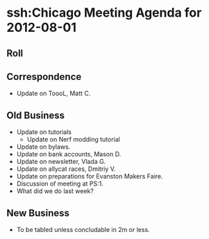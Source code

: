 # ssh:Chicago Meeting Agenda for 2012-08-01 #

## Roll ##

## Correspondence ##
 * Update on ToooL, Matt C.
 
## Old Business ##
 * Update on tutorials
   - Update on Nerf modding tutorial
 * Update on bylaws.
 * Update on bank accounts, Mason D.
 * Update on newsletter, Vlada G.
 * Update on allycat races, Dmitriy V.
 * Update on preparations for Evanston Makers Faire.
 * Discussion of meeting at PS:1.
 * What did we do last week?

## New Business ##
 * To be tabled unless concludable in 2m or less.
